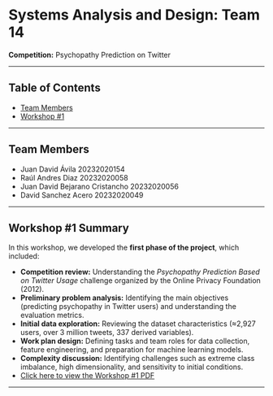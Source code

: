 # Systems Analysis and Design: Team 14
**Competition:** Psychopathy Prediction on Twitter  

---

## Table of Contents
- [Team Members](#team-members)
- [Workshop #1](#workshop-1-summary)

---

## Team Members
- Juan David Ávila 20232020154
- Raúl Andres Diaz 20232020058
- Juan David Bejarano Cristancho 20232020056
- David Sanchez Acero 20232020049

---

## Workshop #1 Summary
In this workshop, we developed the **first phase of the project**, which included:

- **Competition review:** Understanding the *Psychopathy Prediction Based on Twitter Usage* challenge organized by the Online Privacy Foundation (2012).  
- **Preliminary problem analysis:** Identifying the main objectives (predicting psychopathy in Twitter users) and understanding the evaluation metrics.  
- **Initial data exploration:** Reviewing the dataset characteristics (≈2,927 users, over 3 million tweets, 337 derived variables).  
- **Work plan design:** Defining tasks and team roles for data collection, feature engineering, and preparation for machine learning models.  
- **Complexity discussion:** Identifying challenges such as extreme class imbalance, high dimensionality, and sensitivity to initial conditions.
- [Click here to view the Workshop #1 PDF](INSERT_LINK_TO_PDF_HERE)

---
